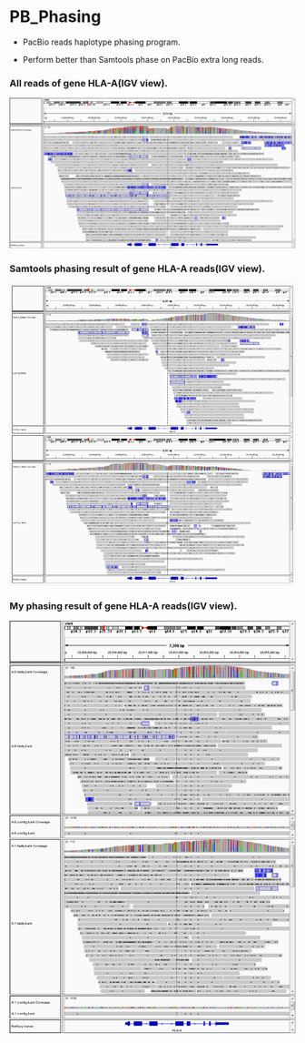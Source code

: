 # PB_Phasing

- PacBio reads haplotype phasing program.

- Perform better than Samtools phase on PacBio extra long reads.

### All reads of gene HLA-A(IGV view).
![All reads in gene HLA-A](./workFlow/HLA-all.png)

### Samtools phasing result of gene HLA-A reads(IGV view).
![Samtools phase](workFlow/HLA-A_SAMtools.png)

### My phasing result of gene HLA-A reads(IGV view).
![my phase](workFlow/HLA-A_my.png)

